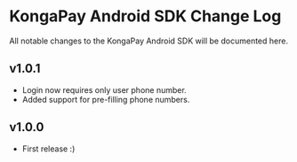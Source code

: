 # KongaPay Android SDK Change Log

All notable changes to the KongaPay Android SDK will be documented here.

## v1.0.1
  * Login now requires only user phone number.
  * Added support for pre-filling phone numbers.

## v1.0.0
  * First release :)

